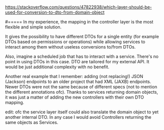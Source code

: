 https://stackoverflow.com/questions/47822938/which-layer-should-be-used-for-conversion-to-dto-from-domain-object

#=====
In my experience, the mapping in the controller layer is the most flexible and simple solution.

It gives the possibility to have different DTOs for a single entity (for example DTOs based on permissions or operations) while allowing services to interact among them without useless conversions to/from DTOs.

Also, imagine a scheduled job that has to interact with a service. There's no point in using DTOs in this case. DTO are tailored for my external API. It would be just additional complexity with no benefit.

Another real example that I remember: adding (not replacing!) JSON (Jackson) endpoints to an older project that had XML (JAXB) endpoints. Newer DTOs were not the same because of different specs (not to mention the different annotations ofc). Thanks to services returning domain objects, it was just a matter of adding the new controllers with their own DTO mapping.

edit: ofc the service layer itself could also translate the domain object to yet another internal DTO. In any case I would avoid Controllers returning the same objects as Services.
